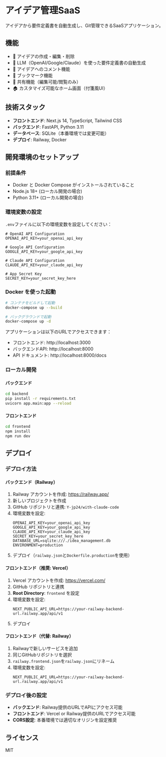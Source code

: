 # アイデア管理SaaS

アイデアから要件定義書を自動生成し、Git管理できるSaaSアプリケーション。

## 機能

- 📝 アイデアの作成・編集・削除
- 🤖 LLM（OpenAI/Google/Claude）を使った要件定義書の自動生成
- 💬 アイデアへのコメント機能
- 🔖 ブックマーク機能
- 🔗 共有機能（編集可能/閲覧のみ）
- 🏠 カスタマイズ可能なホーム画面（付箋風UI）

## 技術スタック

- **フロントエンド**: Next.js 14, TypeScript, Tailwind CSS
- **バックエンド**: FastAPI, Python 3.11
- **データベース**: SQLite（本番環境では変更可能）
- **デプロイ**: Railway, Docker

## 開発環境のセットアップ

### 前提条件

- Docker と Docker Compose がインストールされていること
- Node.js 18+ (ローカル開発の場合)
- Python 3.11+ (ローカル開発の場合)

### 環境変数の設定

`.env`ファイルに以下の環境変数を設定してください：

```env
# OpenAI API Configuration
OPENAI_API_KEY=your_openai_api_key

# Google API Configuration
GOOGLE_API_KEY=your_google_api_key

# Claude API Configuration
CLAUDE_API_KEY=your_claude_api_key

# App Secret Key
SECRET_KEY=your_secret_key_here
```

### Docker を使った起動

```bash
# コンテナをビルドして起動
docker-compose up --build

# バックグラウンドで起動
docker-compose up -d
```

アプリケーションは以下のURLでアクセスできます：
- フロントエンド: http://localhost:3000
- バックエンドAPI: http://localhost:8000
- API ドキュメント: http://localhost:8000/docs

### ローカル開発

#### バックエンド

```bash
cd backend
pip install -r requirements.txt
uvicorn app.main:app --reload
```

#### フロントエンド

```bash
cd frontend
npm install
npm run dev
```

## デプロイ

### デプロイ方法

#### バックエンド（Railway）

1. Railway アカウントを作成: https://railway.app/
2. 新しいプロジェクトを作成
3. GitHub リポジトリと連携: `Y-jp24/with-claude-code`
4. 環境変数を設定:
   ```
   OPENAI_API_KEY=your_openai_api_key
   GOOGLE_API_KEY=your_google_api_key
   CLAUDE_API_KEY=your_claude_api_key
   SECRET_KEY=your_secret_key_here
   DATABASE_URL=sqlite:///./idea_management.db
   ENVIRONMENT=production
   ```
5. デプロイ（`railway.json`と`Dockerfile.production`を使用）

#### フロントエンド（推奨: Vercel）

1. Vercel アカウントを作成: https://vercel.com/
2. GitHub リポジトリと連携
3. **Root Directory**: `frontend` を設定
4. 環境変数を設定:
   ```
   NEXT_PUBLIC_API_URL=https://your-railway-backend-url.railway.app/api/v1
   ```
5. デプロイ

#### フロントエンド（代替: Railway）

1. Railwayで新しいサービスを追加
2. 同じGitHubリポジトリを選択
3. `railway.frontend.json`を`railway.json`にリネーム
4. 環境変数を設定:
   ```
   NEXT_PUBLIC_API_URL=https://your-railway-backend-url.railway.app/api/v1
   ```

### デプロイ後の設定

- **バックエンド**: Railway提供のURLでAPIにアクセス可能
- **フロントエンド**: Vercel or Railway提供のURLでアクセス可能
- **CORS設定**: 本番環境では適切なオリジンを設定推奨

## ライセンス

MIT